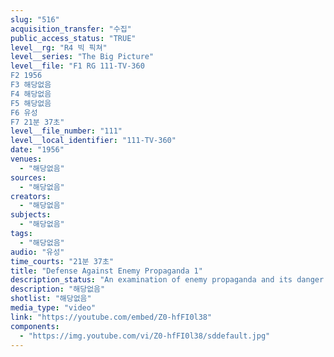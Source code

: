 ```yaml
---
slug: "516"
acquisition_transfer: "수집"
public_access_status: "TRUE"
level__rg: "R4 빅 픽쳐"
level__series: "The Big Picture"
level__file: "F1 RG 111-TV-360
F2 1956
F3 해당없음
F4 해당없음
F5 해당없음
F6 유성
F7 21분 37초"
level__file_number: "111"
level__local_identifier: "111-TV-360"
date: "1956"
venues: 
  - "해당없음"
sources: 
  - "해당없음"
creators: 
  - "해당없음"
subjects: 
  - "해당없음"
tags: 
  - "해당없음"
audio: "유성"
time_courts: "21분 37초"
title: "Defense Against Enemy Propaganda 1"
description_status: "An examination of enemy propaganda and its danger to the American way of life."
description: "해당없음"
shotlist: "해당없음"
media_type: "video"
link: "https://youtube.com/embed/Z0-hfFI0l38"
components: 
  - "https://img.youtube.com/vi/Z0-hfFI0l38/sddefault.jpg"
---
```

